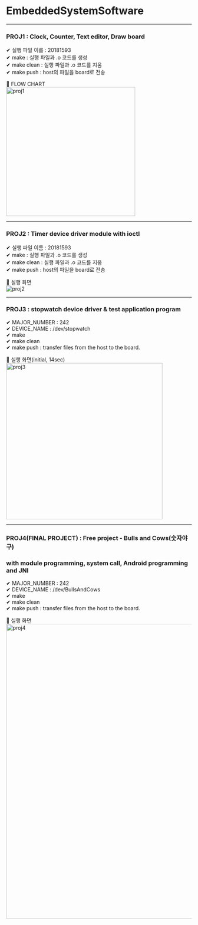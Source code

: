 # EmbeddedSystemSoftware  
---------------------------------------------
### PROJ1 : Clock, Counter, Text editor, Draw board  

&#10004; 실행 파일 이름 : 20181593    
&#10004; make : 실행 파일과 .o 코드를 생성  
&#10004; make clean : 실행 파일과 .o 코드를 지움  
&#10004; make push : host의 파일을 board로 전송  
  
&#128154;  FLOW CHART  
<img width="350" alt="proj1" src="https://user-images.githubusercontent.com/78426705/125082966-c965ac80-e102-11eb-9521-36f8c00c496c.PNG">  
 
   ---------------------------------------------
### PROJ2 : Timer device driver module with ioctl

&#10004; 실행 파일 이름 : 20181593    
&#10004; make : 실행 파일과 .o 코드를 생성  
&#10004; make clean : 실행 파일과 .o 코드를 지움  
&#10004; make push : host의 파일을 board로 전송  
  
&#128154;  실행 화면  
![proj2](https://user-images.githubusercontent.com/78426705/125085303-66294980-e105-11eb-9b72-c489c04d263c.jpg)
    
 ---------------------------------------------
### PROJ3 : stopwatch device driver & test application program

&#10004; MAJOR_NUMBER : 242  
&#10004; DEVICE_NAME : /dev/stopwatch     
&#10004; make    
&#10004; make clean   
&#10004; make push : transfer files from the host to the board.    
 
&#128154;  실행 화면(initial, 14sec)  
<img width="424" alt="proj3" src="https://user-images.githubusercontent.com/78426705/125085497-9a9d0580-e105-11eb-97a4-3fd83f7d055f.PNG">

 ---------------------------------------------
### PROJ4(FINAL PROJECT) : Free project - Bulls and Cows(숫자야구)   
### with module programming, system call, Android programming and JNI

&#10004; MAJOR_NUMBER : 242  
&#10004; DEVICE_NAME : /dev/BullsAndCows     
&#10004; make    
&#10004; make clean   
&#10004; make push : transfer files from the host to the board.    
 
&#128154;  실행 화면   
<img width="800" alt="proj4" src="https://user-images.githubusercontent.com/78426705/125086887-03d14880-e107-11eb-8d07-c934d3a3759a.PNG">
